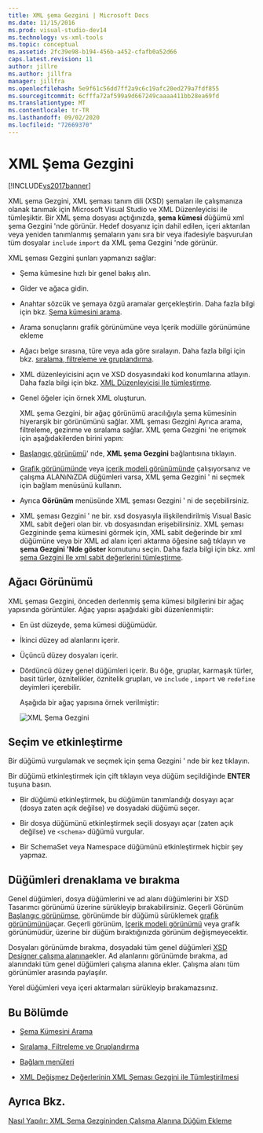 ```yaml
---
title: XML şema Gezgini | Microsoft Docs
ms.date: 11/15/2016
ms.prod: visual-studio-dev14
ms.technology: vs-xml-tools
ms.topic: conceptual
ms.assetid: 2fc39e98-b194-456b-a452-cfafb0a52d66
caps.latest.revision: 11
author: jillre
ms.author: jillfra
manager: jillfra
ms.openlocfilehash: 5e9f61c56dd7ff2a9c6c19afc20ed279a7fdf855
ms.sourcegitcommit: 6cfffa72af599a9d667249caaaa411bb28ea69fd
ms.translationtype: MT
ms.contentlocale: tr-TR
ms.lasthandoff: 09/02/2020
ms.locfileid: "72669370"
---
```

# <a name="xml-schema-explorer"></a>XML Şema Gezgini
[!INCLUDE[vs2017banner](../includes/vs2017banner.md)]

XML şema Gezgini, XML şeması tanım dili (XSD) şemaları ile çalışmanıza olanak tanımak için Microsoft Visual Studio ve XML Düzenleyicisi ile tümleşiktir. Bir XML şema dosyası açtığınızda, **şema kümesi** düğümü xml şema Gezgini 'nde görünür. Hedef dosyanız için dahil edilen, içeri aktarılan veya yeniden tanımlanmış şemaların yanı sıra bir veya ifadesiyle başvurulan tüm dosyalar `include` `import` da XML şema Gezgini 'nde görünür.

 XML şeması Gezgini şunları yapmanızı sağlar:

- Şema kümesine hızlı bir genel bakış alın.

- Gider ve ağaca gidin.

- Anahtar sözcük ve şemaya özgü aramalar gerçekleştirin. Daha fazla bilgi için bkz. [Şema kümesini arama](../xml-tools/searching-the-schema-set.md).

- Arama sonuçlarını grafik görünümüne veya Içerik modülle görünümüne ekleme

- Ağacı belge sırasına, türe veya ada göre sıralayın. Daha fazla bilgi için bkz. [sıralama, filtreleme ve gruplandırma](../xml-tools/sorting-filtering-and-grouping-xml-schema-explorer.md).

- XML düzenleyicisini açın ve XSD dosyasındaki kod konumlarına atlayın. Daha fazla bilgi için bkz. [XML Düzenleyicisi Ile tümleştirme](../xml-tools/integration-with-xml-editor.md).

- Genel öğeler için örnek XML oluşturun.

  XML şema Gezgini, bir ağaç görünümü aracılığıyla şema kümesinin hiyerarşik bir görünümünü sağlar. XML şeması Gezgini Ayrıca arama, filtreleme, gezinme ve sıralama sağlar. XML şema Gezgini 'ne erişmek için aşağıdakilerden birini yapın:

- [Başlangıç görünümü](../xml-tools/start-view.md)' nde, **XML şema Gezgini** bağlantısına tıklayın.

- [Grafik görünümünde](../xml-tools/graph-view.md) veya [içerik modeli görünümünde](../xml-tools/content-model-view.md) çalışıyorsanız ve çalışma ALANıNıZDA düğümleri varsa, XML şema Gezgini ' ni seçmek için bağlam menüsünü kullanın.

- Ayrıca **Görünüm** menüsünde XML şeması Gezgini ' ni de seçebilirsiniz.

- XML şeması Gezgini ' ne bir. xsd dosyasıyla ilişkilendirilmiş Visual Basic XML sabit değeri olan bir. vb dosyasından erişebilirsiniz. XML şeması Gezgininde şema kümesini görmek için, XML sabit değerinde bir xml düğümüne veya bir XML ad alanı içeri aktarma öğesine sağ tıklayın ve **şema Gezgini 'Nde göster** komutunu seçin. Daha fazla bilgi için bkz. xml [şema Gezgini Ile xml sabit değerlerini tümleştirme](../xml-tools/integration-of-xml-literals-with-xml-schema-explorer.md).

## <a name="tree-view"></a>Ağacı Görünümü
 XML şeması Gezgini, önceden derlenmiş şema kümesi bilgilerini bir ağaç yapısında görüntüler. Ağaç yapısı aşağıdaki gibi düzenlenmiştir:

- En üst düzeyde, şema kümesi düğümüdür.

- İkinci düzey ad alanlarını içerir.

- Üçüncü düzey dosyaları içerir.

- Dördüncü düzey genel düğümleri içerir. Bu öğe, gruplar, karmaşık türler, basit türler, öznitelikler, öznitelik grupları, ve `include` , `import` ve `redefine` deyimleri içerebilir.

  Aşağıda bir ağaç yapısına örnek verilmiştir:

  ![XML Şema Gezgini](../xml-tools/media/xmlschemaexplorer.gif "XMLSchemaExplorer")

## <a name="selection-and-activation"></a>Seçim ve etkinleştirme
 Bir düğümü vurgulamak ve seçmek için şema Gezgini ' nde bir kez tıklayın.

 Bir düğümü etkinleştirmek için çift tıklayın veya düğüm seçildiğinde **ENTER** tuşuna basın.

- Bir düğümü etkinleştirmek, bu düğümün tanımlandığı dosyayı açar (dosya zaten açık değilse) ve dosyadaki düğümü seçer.

- Bir dosya düğümünü etkinleştirmek seçili dosyayı açar (zaten açık değilse) ve `<schema>` düğümü vurgular.

- Bir SchemaSet veya Namespace düğümünü etkinleştirmek hiçbir şey yapmaz.

## <a name="draging-and-dropping-nodes"></a>Düğümleri drenaklama ve bırakma
 Genel düğümleri, dosya düğümlerini ve ad alanı düğümlerini bir XSD Tasarımcı görünümü üzerine sürükleyip bırakabilirsiniz. Geçerli Görünüm [Başlangıç görünümse](../xml-tools/start-view.md), görünümde bir düğümü sürüklemek [grafik görünümünü](../xml-tools/graph-view.md)açar. Geçerli görünüm, [Içerik modeli görünümü](../xml-tools/content-model-view.md) veya grafik görünümüdür, üzerine bir düğüm bıraktığınızda görünüm değişmeyecektir.

 Dosyaları görünümde bırakma, dosyadaki tüm genel düğümleri [XSD Designer çalışma alanına](../xml-tools/xml-schema-designer-workspace.md)ekler. Ad alanlarını görünümde bırakma, ad alanındaki tüm genel düğümleri çalışma alanına ekler. Çalışma alanı tüm görünümler arasında paylaşılır.

 Yerel düğümleri veya içeri aktarmaları sürükleyip bırakamazsınız.

## <a name="in-this-section"></a>Bu Bölümde

- [Şema Kümesini Arama](../xml-tools/searching-the-schema-set.md)

- [Sıralama, Filtreleme ve Gruplandırma](../xml-tools/sorting-filtering-and-grouping-xml-schema-explorer.md)

- [Bağlam menüleri](../xml-tools/context-menus-xml-schema-explorer.md)

- [XML Değişmez Değerlerinin XML Şeması Gezgini ile Tümleştirilmesi](../xml-tools/integration-of-xml-literals-with-xml-schema-explorer.md)

## <a name="see-also"></a>Ayrıca Bkz.
 [Nasıl Yapılır: XML Şema Gezgininden Çalışma Alanına Düğüm Ekleme](../xml-tools/how-to-add-nodes-to-the-workspace-from-the-xml-schema-explorer.md)
